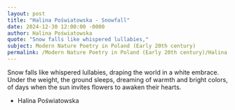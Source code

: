 ```yaml
---
layout: post
title: "Halina Poświatowska - Snowfall"
date: 2024-12-30 12:00:00 -0000
author: Halina Poświatowska
quote: "Snow falls like whispered lullabies,"
subject: Modern Nature Poetry in Poland (Early 20th century)
permalink: /Modern Nature Poetry in Poland (Early 20th century)/Halina Poświatowska/Halina Poświatowska - Snowfall
---
```


Snow falls like whispered lullabies,
   draping the world in a white embrace.
Under the weight, the ground sleeps,
   dreaming of warmth and bright colors,
                     of days when the sun invites
                          flowers to awaken their hearts.

- Halina Poświatowska
